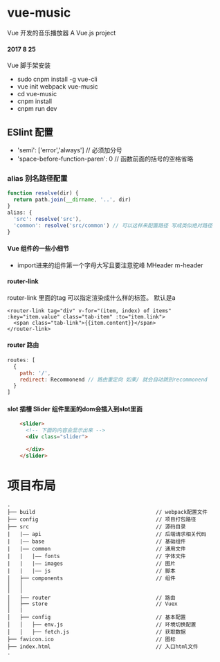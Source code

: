 # vue-music

Vue 开发的音乐播放器 A Vue.js project

#### 2017 8 25
Vue 脚手架安装

* sudo cnpm install -g vue-cli
* vue init webpack vue-music
* cd vue-music
* cnpm install
* cnpm run dev

## ESlint 配置

* 'semi': ['error','always'] // 必须加分号
* 'space-before-function-paren': 0 // 函数前面的括号的空格省略

### alias 别名路径配置
```javascript
function resolve(dir) {
  return path.join(__dirname, '..', dir)
}
alias: {
  'src': resolve('src'),
  'common': resolve('src/common') // 可以这样来配置路径 写成类似绝对路径
}
```

#### Vue 组件的一些小细节
* import进来的组件第一个字母大写且要注意驼峰 MHeader m-header

#### router-link
router-link 里面的tag 可以指定渲染成什么样的标签。 默认是a
```vue
<router-link tag="div" v-for="(item, index) of items" :key="item.value" class="tab-item" :to="item.link">
  <span class="tab-link">{{item.content}}</span>
</router-link>
```

#### router 路由
```javascript
routes: [
  {
    path: '/',
    redirect: Recommonend // 路由重定向 如果/ 就会自动跳到recommonend
  }
]
```

#### slot 插槽 Slider 组件里面的dom会插入到slot里面
```html
    <slider>
      <!-- 下面的内容会显示出来 -->
      <div class="slider">

      </div>
    </slider>
```
# 项目布局

```
.
├── build                                       // webpack配置文件
├── config                                      // 项目打包路径
├── src                                         // 源码目录
|   |—— api                                     // 后端请求相关代码
|   |—— base                                    // 基础组件
|   |—— common                                  // 通用文件
|   |   |—— fonts                               // 字体文件
|   |   |—— images                              // 图片
|   |   |—— js                                  // 脚本
│   ├── components                              // 组件
│   │  
│   │  
│   ├── router                                  // 路由
│   ├── store                                   // Vuex
│   |
│   ├── config                                  // 基本配置
│   │   ├── env.js                              // 环境切换配置
│   │   ├── fetch.js                            // 获取数据
├── favicon.ico                                 // 图标
├── index.html                                  // 入口html文件
.
```
